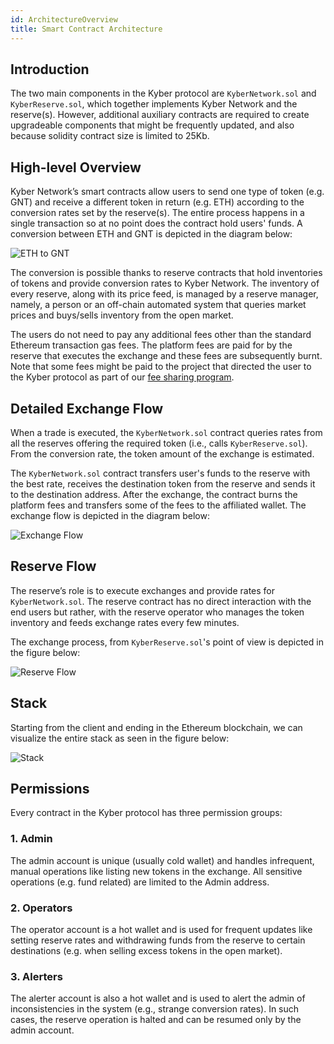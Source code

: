 ```yaml
---
id: ArchitectureOverview
title: Smart Contract Architecture
---
```

## Introduction

The two main components in the Kyber protocol are `KyberNetwork.sol` and `KyberReserve.sol`, which together implements Kyber Network and the reserve(s). However, additional auxiliary contracts are required to create upgradeable components that might be frequently updated, and also because solidity contract size is limited to 25Kb.

## High-level Overview

Kyber Network’s smart contracts allow users to send one type of token (e.g. GNT) and receive a different token in return (e.g. ETH) according to the conversion rates set by the reserve(s). The entire process happens in a single transaction so at no point does the contract hold users' funds. A conversion between ETH and GNT is depicted in the diagram below:

![ETH to GNT](/uploads/high-level-1.png "ETH to GNT")

The conversion is possible thanks to reserve contracts that hold inventories of tokens and provide conversion rates to Kyber Network. The inventory of every reserve, along with its price feed, is managed by a reserve manager, namely, a person or an off-chain automated system that queries market prices and buys/sells inventory from the open market.

The users do not need to pay any additional fees other than the standard Ethereum transaction gas fees. The platform fees are paid for by the reserve that executes the exchange and these fees are subsequently burnt. Note that some fees might be paid to the project that directed the user to the Kyber protocol as part of our [fee sharing program](guide-feesharing.md).

## Detailed Exchange Flow

When a trade is executed, the `KyberNetwork.sol` contract queries rates from all the reserves offering the required token (i.e., calls `KyberReserve.sol`). From the conversion rate, the token amount of the exchange is estimated.

The `KyberNetwork.sol` contract transfers user's funds to the reserve with the best rate, receives the destination token from the reserve and sends it to the destination address. After the exchange, the contract burns the platform fees and transfers some of the fees to the affiliated wallet. The exchange flow is depicted in the diagram below:

![Exchange Flow](/uploads/high-level-2.png "Exchange Flow")

## Reserve Flow

The reserve’s role is to execute exchanges and provide rates for `KyberNetwork.sol`. The reserve contract has no direct interaction with the end users but rather, with the reserve operator who manages the token inventory and feeds exchange rates every few minutes.

The exchange process, from `KyberReserve.sol`'s point of view is depicted in the figure below:

![Reserve Flow](/uploads/high-level-3.png "Reserve Flow")

## Stack

Starting from the client and ending in the Ethereum blockchain, we can visualize the entire stack as seen in the figure below:

![Stack](/uploads/high-level-4.png "Stack")

## Permissions

Every contract in the Kyber protocol has three permission groups:

### 1. Admin
The admin account is unique (usually cold wallet) and handles infrequent, manual operations like listing new tokens in the exchange. All sensitive operations (e.g. fund related) are limited to the Admin address.

### 2. Operators
The operator account is a hot wallet and is used for frequent updates like setting reserve rates and withdrawing funds from the reserve to certain destinations (e.g. when selling excess tokens in the open market).

### 3. Alerters
The alerter account is also a hot wallet and is used to alert the admin of inconsistencies in the system (e.g., strange conversion rates). In such cases, the reserve operation is halted and can be resumed only by the admin account.

